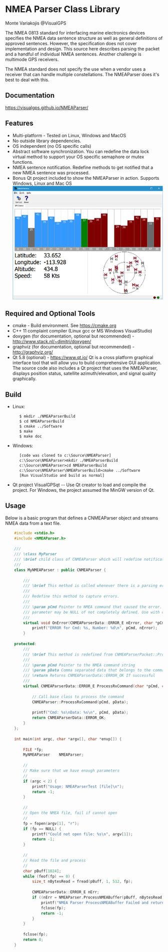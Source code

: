# NMEA Parser Class Library
Monte Variakojis \@VisualGPS

The NMEA 0813 standard for interfacing marine electronics devices specifies the NMEA data sentence structure as well as general definitions of approved sentences. However, the specification does not cover implementation and design. This source here describes parsing the packet and a handful of individual NMEA sentences. Another challenge is multimode GPS receivers.

The NMEA standard does not specify the use when a vendor uses a receiver that can handle multiple constellations. The NMEAParser does it's best to deal with this.

## Documentation
https://visualgps.github.io/NMEAParser/

## Features

  - Multi-platform - Tested on Linux, Windows and MacOS
  - No outside library dependencies.
  - OS independent (no OS specific calls)
  - Abstract software synchronization. You can redefine the data lock virtual method to support your OS
    specific semaphore or mutex functions.
  - NMEA sentence notification. Redefine methods to get notified that a new NMEA sentence was
    processed.
  - Bonus Qt project included to show the NMEAParser in action. Supports Windows, Linux and Mac OS
    ![Qt Project making use of the NMEAParser.](./img/ss.png)

## Required and Optional Tools
  - cmake - Build environment. See https://cmake.org
  - C++ 11 complaint compiler (Linux gcc or MS Windows VisualStudio)
  - doxygen (for documentation, optional but recommended) - http://www.stack.nl/~dimitri/doxygen/
  - graphviz (for documentation, optional but recommended) - http://graphviz.org/
  - Qt 5.8 (optional) - https://www.qt.io/ Qt is a cross platform graphical interface tool that will allow you to build comprehensive GUI application.  The source code also includes a Qt project that uses the NMEAParser, displays position status, satellite azimuth/elevation, and signal quality graphically.

## Build

  - Linux:
	```
	   $ mkdir ./NMEAParserBuild
	   $ cd NMEAParserBuild
	   $ cmake ../Software
	   $ make
	   $ make doc
	```
  - Windows:
	```
	   [code was cloned to c:\Source\NMEAParser]
       c:\Source\NMEAParser>mkdir ./NMEAParserBuild
       c:\Source\NMEAParser>cd NMEAParserBuild
       c:\Source\NMEAParser\NMEAParserBuild>cmake ../Software
	   [Run VisualStudio and build as normal]
	```

- Qt project VisualGPSqt -- Use Qt creator to load and compile the project. For Windows, the project assumed the MinGW version of Qt.

## Usage

Below is a basic program that defines a CNMEAParser object and streams NMEA data from a text
file.

```cpp
	#include <stdio.h>
	#include <NMEAParser.h>

	///
	/// \class MyParser
	/// \brief child class of CNMEAParser which will redefine notification calls from the parent class.
	///
	class MyNMEAParser : public CNMEAParser {

		///
		/// \brief This method is called whenever there is a parsing error.
		///
		/// Redefine this method to capture errors.
		///
		/// \param pCmd Pointer to NMEA command that caused the error. Please note that this
		/// parameter may be NULL of not completely defined. Use with caution.
		///
		virtual void OnError(CNMEAParserData::ERROR_E nError, char *pCmd) {
			printf("ERROR for Cmd: %s, Number: %d\n", pCmd, nError);
		}

	protected:
		///
		/// \brief This method is redefined from CNMEAParserPacket::ProcessRxCommand(char *pCmd, char *pData)
		///
		/// \param pCmd Pointer to the NMEA command string
		/// \param pData Comma separated data that belongs to the command
		/// \return Returns CNMEAParserData::ERROR_OK If successful
		///
		virtual CNMEAParserData::ERROR_E ProcessRxCommand(char *pCmd, char *pData) {

			// Call base class to process the command
			CNMEAParser::ProcessRxCommand(pCmd, pData);

			printf("Cmd: %s\nData: %s\n", pCmd, pData);
			return CNMEAParserData::ERROR_OK;
		}
	};

	int main(int argc, char *argv[], char *envp[]) {

		FILE *fp;
		MyNMEAParser	NMEAParser;

		//
		// Make sure that we have enough parameters
		//
		if (argc < 2) {
			printf("Usage: NMEAParserTest [file]\n");
			return -1;
		}

		//
		// Open the NMEA file, fail if cannot open
		//
		fp = fopen(argv[1], "r");
		if (fp == NULL) {
			printf("Could not open file: %s\n", argv[1]);
			return -1;
		}

		//
		// Read the file and process
		//
		char pBuff[1024];
		while (feof(fp) == 0) {
			size_t nBytesRead = fread(pBuff, 1, 512, fp);

			CNMEAParserData::ERROR_E nErr;
			if ((nErr = NMEAParser.ProcessNMEABuffer(pBuff, nBytesRead)) != CNMEAParserData::ERROR_OK) {
				printf("NMEA Parser ProcessNMEABuffer Failed and returned error: %d\n", nErr);
				fclose(fp);
				return -1;
			}
		}

		fclose(fp);
		return 0;
	}
```
